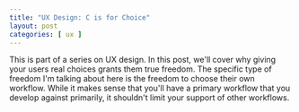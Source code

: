 ```yaml
---
title: "UX Design: C is for Choice"
layout: post
categories: [ ux ]
---
```

This is part of a series on UX design. In this post, we'll cover why giving your users real choices grants them true freedom. The specific type of freedom I'm talking about here is the freedom to choose their own workflow. While it makes sense that you'll have a primary workflow that you develop against primarily, it shouldn't limit your support of other workflows.